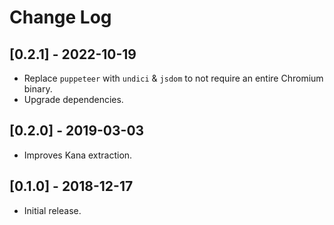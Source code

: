 # Change Log

## [0.2.1] - 2022-10-19

- Replace `puppeteer` with `undici` & `jsdom` to not require an entire Chromium binary.
- Upgrade dependencies.

## [0.2.0] - 2019-03-03

- Improves Kana extraction.

## [0.1.0] - 2018-12-17
- Initial release.
